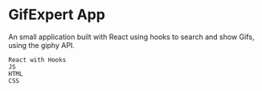# GifExpert App

An small application built with React using hooks to search and show Gifs, using the giphy API.

	React with Hooks
	JS
	HTML
	CSS
